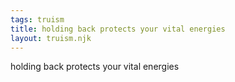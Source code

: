 ```yaml
---
tags: truism
title: holding back protects your vital energies
layout: truism.njk
---
```


holding back protects your vital energies
